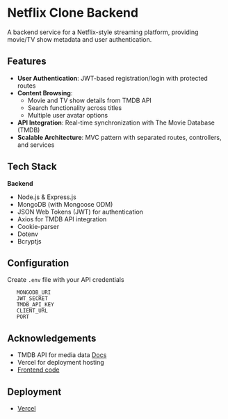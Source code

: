# Netflix Clone Backend

A backend service for a Netflix-style streaming platform, providing movie/TV show metadata and user authentication.

## Features
- **User Authentication**: JWT-based registration/login with protected routes
- **Content Browsing**: 
  - Movie and TV show details from TMDB API
  - Search functionality across titles
  - Multiple user avatar options
- **API Integration**: Real-time synchronization with The Movie Database (TMDB)
- **Scalable Architecture**: MVC pattern with separated routes, controllers, and services

## Tech Stack
**Backend**
- Node.js & Express.js
- MongoDB (with Mongoose ODM)
- JSON Web Tokens (JWT) for authentication
- Axios for TMDB API integration
- Cookie-parser
- Dotenv 
- Bcryptjs

## Configuration

Create `.env` file with your API credentials
```env
   MONGODB_URI
   JWT_SECRET
   TMDB_API_KEY
   CLIENT_URL
   PORT
```

## Acknowledgements
- TMDB API for media data [Docs](https://developer.themoviedb.org/reference/intro/getting-started)
- Vercel for deployment hosting
- [Frontend code](https://github.com/ahmed45adel/netflix-clone-frontend)


## Deployment
- [Vercel](https://netflix-clone-backend-ten.vercel.app)
